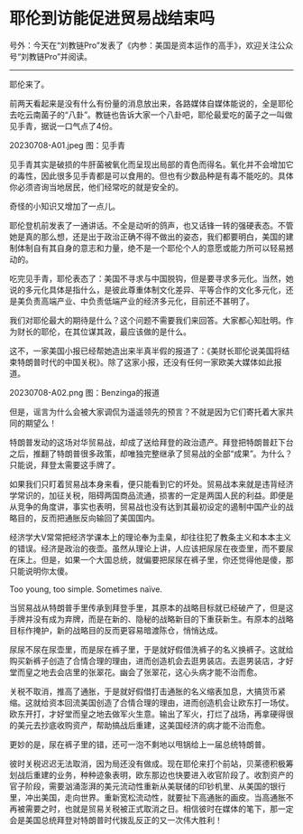 # 耶伦到访能促进贸易战结束吗

号外：今天在“刘教链Pro”发表了《内参：美国是资本运作的高手》，欢迎关注公众号“刘教链Pro”并阅读。

* * *

耶伦来了。

前两天看起来是没有什么有份量的消息放出来，各路媒体自媒体能说的，全是耶伦去吃云南菌子的“八卦”。教链也告诉大家一个八卦吧，耶伦最爱吃的菌子之一叫做见手青，据说一口气点了4份。

20230708-A01.jpeg
图：见手青

见手青其实是破损的牛肝菌被氧化而呈现出局部的青色而得名。氧化并不会增加它的毒性，因此很多见手青都是可以食用的。但也有少数品种是有毒不能吃的。具体你必须咨询当地居民，他们经常吃的就是安全的。

奇怪的小知识又增加了一点儿。

耶伦登机前发表了一通讲话。不全是动听的鸽声，也又话锋一转的强硬表态。不管她是真的那么想，还是出于政治正确不得不做出的姿态，我们都要明白，美国的建制体制自有其自身的意志和力量，绝不是一个耶伦个人的意愿或能力所可以轻易撼动的。

吃完见手青，耶伦表态了：美国不寻求与中国脱钩，但是要寻求多元化。当然，她说的多元化具体是指什么，是彼此尊重体制文化差异、平等合作的文化多元化，还是美负责高端产业、中负责低端产业的经济多元化，目前还不甚明了。

我们对耶伦最大的期待是什么？这个问题不需要我们来回答。大家都心知肚明。作为财长的耶伦，在其位谋其政，最应该做的是什么。

这不，一家美国小报已经帮她造出来半真半假的报道了：《美财长耶伦说美国将结束特朗普时代的中国关税》。除了这家小报，还没有任何一家欧美大媒体如此报道。

20230708-A02.png
图：Benzinga的报道

但是，谣言为什么会被大家调侃为遥遥领先的预言？不就是因为它们寄托着大家共同的期望么！

特朗普发动的这场对华贸易战，却成了送给拜登的政治遗产。拜登把特朗普赶下台之后，推翻了特朗普很多政策，却唯独完整继承了贸易战的全部“成果”。为什么？只能说，拜登太需要这手牌了。

如果我们只盯着贸易战本身来看，便只能看到它的坏处。贸易战本来就是违背经济学常识的，加征关税，阻碍两国商品流通，损害的一定是两国人民的利益。即便是从竞争的角度讲，事实也表明，贸易战也没有达到其最初设定的遏制中国产业的战略目的，反而把通胀反向输回了美国国内。

经济学大V常常把经济学课本上的理论奉为圭臬，却往往犯了教条主义和本本主义的错误。经济是政治的夜壶。虽然从理论上讲，人应该把尿尿在夜壶里，而不要尿在床上。但是，如果一个大国总统，就偏要把尿尿在裤子里，你还觉得他是傻，那只能说明你太傻。

Too young, too simple. Sometimes naïve.

当贸易战从特朗普手里传承到拜登手里，其原本的战略目标就已经破产了，但是这手牌并没有成为弃牌，而是在新的、隐秘的战略新目的下重获新生。有原本的战略目标作掩护，新的战略目的反而更容易暗渡陈仓，悄悄达成。

尿尿不尿在尿壶里，而是尿在裤子里，于是就好假借洗裤子的名义换裤子。这就给购买新裤子创造了合情合理的理由，进而创造机会去逛男装店。去逛男装店，才好堂而皇之地去会店里的张翠花。幽会了张翠花，这心头病才能不治而愈。

关税不取消，推高了通胀，于是就好假借打击通胀的名义缩表加息，大搞货币紧缩。这就给资本回流美国创造了合情合理的理由，进而创造机会让欧东打一场仗。欧东开打，才好堂而皇之地去做军火生意。输出了军火，打烂了战场，再拿硬得很的美元去抄底收购资产，帮助搞战后重建，这美国经济的病才能不治而愈。

更妙的是，尿在裤子里的错，还可一泡不剩地以甩锅给上一届总统特朗普。

彼时关税迟迟无法取消，因为局还没有做成。现在耶伦来打个前站，贝莱德积极筹划战后重建的业务，种种迹象表明，欧东那边也快要进入收官阶段了。收割资产的官子阶段，需要汹涌澎湃的美元流动性重新从美联储的印钞机里、从美国的银行里，冲出美国，走向世界。重新宽松流动性，就要扯下高通胀的画皮。当高通胀不再被需要之时，也就是贸易关税被正式取消之日。相信彼时在媒体的笔下，那一定会是美国总统拜登对特朗普时代拨乱反正的又一次伟大胜利！
